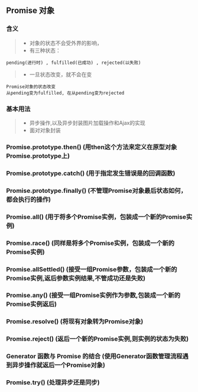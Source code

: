 ## Promise 对象

### 含义
> * 对象的状态不会受外界的影响，
> * 有三种状态：

```
pending(进行时) , fulfilled(已成功) , rejected(以失败) 
``` 
> * 一旦状态改变，就不会在变

```
Promise对象的状态改变
从pending变为fulfilled, 在从pending变为rejected
```
### 基本用法

> * 异步操作,以及异步封装图片加载操作和Ajax的实现
> * 面对对象封装

### Promise.prototype.then() (用then这个方法来定义在原型对象Promise.prototype上)
### Promise.prototype.catch() (用于指定发生错误是的回调函数)
### Promise.prototype.finally() (不管理Promise对象最后状态如何，都会执行的操作)
### Promise.all() (用于将多个Promise实例，包装成一个新的Promise实例)
### Promise.race() (同样是将多个Promise实例，包装成一个新的Promise实例)
### Promise.allSettled() (接受一组Promise参数，包装成一个新的Promise实例,返后参数实例结果,不管成功还是失败)
### Promise.any() (接受一组Promise实例作为参数,包装成一个新的Promise实例返后)
### Promise.resolve() (将现有对象转为Promise对象)
### Promise.reject() (返后一个新的Promise实例,则实例的状态为失败)
### Generator 函数与 Promise 的结合 (使用Generator函数管理流程遇到异步操作就返后一个Promise对象)
### Promise.try() (处理异步还是同步)

